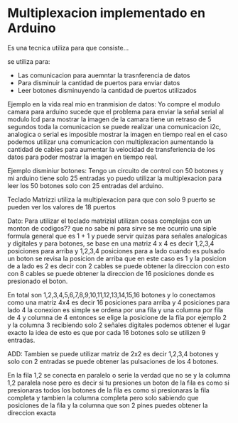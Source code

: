 # Multiplexacion implementado en Arduino

Es una tecnica utiliza para que consiste...

se utiliza para:

* Las comunicacion para auemntar la trasnferencia de datos
* Para disminuir la cantidad de puertos para enviar datos
* Leer botones disminuyendo la cantidad de puertos utilizados

Ejemplo en la vida real mio en tranmision de datos: Yo compre el modulo camara para arduino sucede que el problema para enviar la señal serial al modulo lcd para mostrar la imagen de la camara tiene un retraso de 5 segundos toda la comunicacion se puede realizar una comunicacion i2c, analogica o serial es imposible mostrar la imagen en tiempo real en el caso podemos utilizar una comunicacion con multiplexacion aumentando la cantidad de cables para aumentar la velocidad de transferiencia de los datos para poder mostrar la imagen en tiempo real.

Ejemplo disminiur botones: Tengo un circuito de control con 50 botones y mi arduino tiene solo 25 entradas  yo puedo utilizar la multiplexacion para leer los 50 botones solo con 25 entradas del arduino.


Teclado Matrizzi utiliza la multiplexacion para que con solo 9 puerto se pueden ver los valores de 18 puertos

Dato: Para utilizar el teclado matrizial utilizan cosas complejas con un monton de codigos?? que no sabe ni para sirve se me ocurrio una siple formula general que es  1 + 1   y puede servir quizas para señales analogicas y digitales y para botones, se base en una matriz 4 x 4  es decir 1,2,3,4 posiciones para arriba y 1,2,3,4 posiciones para a lado cuando es pulsado un boton se revisa la posicion de arriba que en este caso es 1 y la posicion de a lado es 2 es decir con 2 cables se puede obtener la direccion con esto con 8 cables se puede obtener la direccion de 16 posiciones donde es presionado el boton. 

En total son 1,2,3,4,5,6,7,8,9,10,11,12,13,14,15,16 botones y lo conectamos como una matriz 4x4 es decir 16 posiciones para arriba y 4 posiciones para lado 4 la conexion es simple se ordena por una fila y una columna por fila de 4 y columna de 4 entonces se elige la posicione de la fila por ejemplo 2 y la columna 3 recibiendo solo 2 señales digitales podemos obtener el lugar exacto la idea de esto es que por cada 16 botones solo se utilizen 9 entradas.

ADD: Tambien se puede utilizar matriz de 2x2 es decir 1,2,3,4 botones y solo con 2 entradas se puede obtener las pulsaciones de los 4 botones.

En la fila 1,2 se conecta en paralelo o serie la verdad que no se y la columna 1,2 paralela nose pero es decir si tu presiones un boton de la fila es como si presionaras todos los botones de la fila es como si presionaras la fila completa y tambien la columna completa pero solo sabiendo que posiciones de la fila y la columna que son 2 pines puedes obtener la direccion exacta

